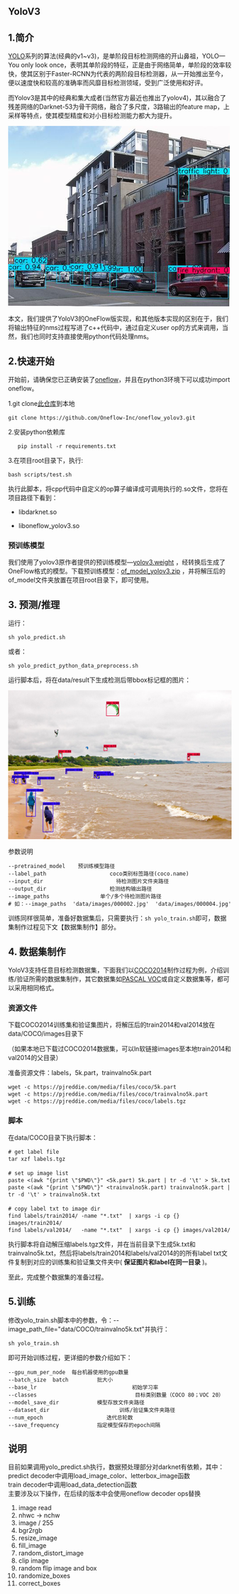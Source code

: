 ## YoloV3

## 1.简介

[YOLO](https://pjreddie.com/darknet/yolo/)系列的算法(经典的v1~v3)，是单阶段目标检测网络的开山鼻祖，YOLO—You only look once，表明其单阶段的特征，正是由于网络简单，单阶段的效率较快，使其区别于Faster-RCNN为代表的两阶段目标检测器，从一开始推出至今，便以速度快和较高的准确率而风靡目标检测领域，受到广泛使用和好评。

而Yolov3是其中的经典和集大成者(当然官方最近也推出了yolov4)，其以融合了残差网络的Darknet-53为骨干网络，融合了多尺度，3路输出的feature map，上采样等特点，使其模型精度和对小目标检测能力都大为提升。

![detected_kite](imgs/detected_000004.jpg)

本文，我们提供了YoloV3的OneFlow版实现，和其他版本实现的区别在于，我们将输出特征的nms过程写进了c++代码中，通过自定义user op的方式来调用，当然，我们也同时支持直接使用python代码处理nms。



## 2.快速开始

开始前，请确保您已正确安装了[oneflow](https://github.com/Oneflow-Inc/oneflow)，并且在python3环境下可以成功import oneflow。

1.git clone[此仓库](https://github.com/Oneflow-Inc/oneflow_yolov3)到本地

```shell
git clone https://github.com/Oneflow-Inc/oneflow_yolov3.git
```
2.安装python依赖库

```shell
   pip install -r requirements.txt
```
3.在项目root目录下，执行:

```
bash scripts/test.sh
```
执行此脚本，将cpp代码中自定义的op算子编译成可调用执行的.so文件，您将在项目路径下看到：

- libdarknet.so

- liboneflow_yolov3.so



### 预训练模型

我们使用了yolov3原作者提供的预训练模型—[yolov3.weight](https://pjreddie.com/media/files/yolov3.weights) ，经转换后生成了OneFlow格式的模型。下载预训练模型：[of_model_yolov3.zip](https://oneflow-public.oss-cn-beijing.aliyuncs.com/model_zoo/of_model_yolov3.zip)  ，并将解压后的of_model文件夹放置在项目root目录下，即可使用。



## 3. 预测/推理

运行：

```shell
sh yolo_predict.sh
```
或者：
```shell
sh yolo_predict_python_data_preprocess.sh
```

运行脚本后，将在data/result下生成检测后带bbox标记框的图片：

![detected_kite](imgs/detected_kite.jpg)

参数说明
```shell
--pretrained_model    预训练模型路径
--label_path                    coco类别标签路径(coco.name)
--input_dir 					  待检测图片文件夹路径
--output_dir					检测结构输出路径
--image_paths                单个/多个待检测图片路径
# 如：--image_paths  'data/images/000002.jpg'  'data/images/000004.jpg' 
```

训练同样很简单，准备好数据集后，只需要执行：`sh yolo_train.sh`即可，数据集制作过程见下文【数据集制作】部分。



## 4. 数据集制作

YoloV3支持任意目标检测数据集，下面我们以[COCO2014](http://cocodataset.org/#download)制作过程为例，介绍训练/验证所需的数据集制作，其它数据集如[PASCAL VOC](http://host.robots.ox.ac.uk/pascal/VOC/)或自定义数据集等，都可以采用相同格式。

### 资源文件

下载COCO2014训练集和验证集图片，将解压后的train2014和val2014放在data/COCO/images目录下

（如果本地已下载过COCO2014数据集，可以ln软链接images至本地train2014和val2014的父目录）

准备资源文件：labels，5k.part，trainvalno5k.part

```shell
wget -c https://pjreddie.com/media/files/coco/5k.part
wget -c https://pjreddie.com/media/files/coco/trainvalno5k.part
wget -c https://pjreddie.com/media/files/coco/labels.tgz
```

### 脚本

在data/COCO目录下执行脚本：

```shell
# get label file
tar xzf labels.tgz

# set up image list
paste <(awk "{print \"$PWD\"}" <5k.part) 5k.part | tr -d '\t' > 5k.txt
paste <(awk "{print \"$PWD\"}" <trainvalno5k.part) trainvalno5k.part | tr -d '\t' > trainvalno5k.txt

# copy label txt to image dir
find labels/train2014/ -name "*.txt"  | xargs -i cp {} images/train2014/
find labels/val2014/   -name "*.txt"  | xargs -i cp {} images/val2014/
```

执行脚本将自动解压缩labels.tgz文件，并在当前目录下生成5k.txt和trainvalno5k.txt，然后将labels/train2014和labels/val2014的的所有label txt文件复制到对应的训练集和验证集文件夹中( **保证图片和label在同一目录** )。

至此，完成整个数据集的准备过程。



## 5.训练

修改yolo_train.sh脚本中的参数，令：--image_path_file="data/COCO/trainvalno5k.txt"并执行：

```shell
sh yolo_train.sh
```

即可开始训练过程，更详细的参数介绍如下：

```shell
--gpu_num_per_node  每台机器使用的gpu数量
--batch_size  batch         批大小
--base_lr 							   初始学习率
--classes							    目标类别数量（COCO 80；VOC 20）
--model_save_dir            模型存放文件夹路径
--dataset_dir                      训练/验证集文件夹路径
--num_epoch					   迭代总轮数
--save_frequency            指定模型保存的epoch间隔
```



## 说明

目前如果调用yolo_predict.sh执行，数据预处理部分对darknet有依赖，其中：predict decoder中调用load_image_color、letterbox_image函数  
train decoder中调用load_data_detection函数  
主要涉及以下操作，在后续的版本中会使用oneflow decoder ops替换  

1. image read  
2. nhwc -> nchw  
3. image / 255  
4. bgr2rgb  
5. resize_image  
6. fill_image   
7. random_distort_image  
8. clip image  
9. random flip image and box  
10. randomize_boxes   
11. correct_boxes  
